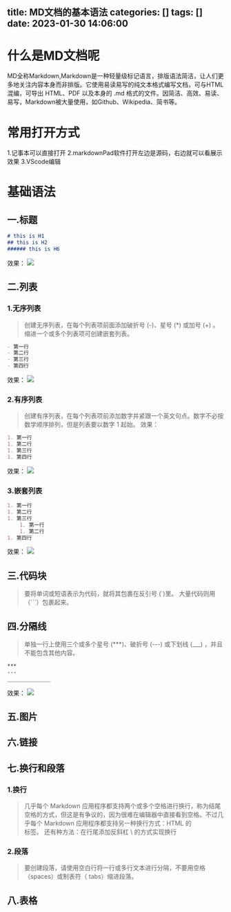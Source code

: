 title: MD文档的基本语法
categories: []
tags: []
date: 2023-01-30 14:06:00
---
# 什么是MD文档呢
MD全称Markdown,Markdown是一种轻量级标记语言，排版语法简洁，让人们更多地关注内容本身而非排版。它使用易读易写的纯文本格式编写文档，可与HTML混编，可导出 HTML、PDF 以及本身的 .md 格式的文件。因简洁、高效、易读、易写，Markdown被大量使用，如Github、Wikipedia、简书等。

# 常用打开方式
1.记事本可以直接打开 
2.markdownPad软件打开左边是源码，右边就可以看展示效果 
3.VScode编辑

# 基础语法

## 一.标题
``` md
# this is H1
## this is H2
###### this is H6
```

效果：
![](https://great.wzznft.com/i/2023/02/02/m0s3nk.png)



## 二.列表
### 1.无序列表
> 创建无序列表，在每个列表项前面添加破折号 (-)、星号 (*) 或加号 (+) 。缩进一个或多个列表项可创建嵌套列表。
``` md
- 第一行
- 第二行
- 第三行
- 第四行
```

效果：
![](https://tudingtu.cn/i/2023/02/02/m6mott.png)


### 2.有序列表
> 创建有序列表，在每个列表项前添加数字并紧跟一个英文句点。数字不必按数学顺序排列，但是列表要以数字 1 起始。
效果：
``` md
1. 第一行
1. 第二行
1. 第三行
1. 第四行
```
效果：
![](https://tudingtu.cn/i/2023/02/02/me87ax.png)


### 3.嵌套列表

``` md
1. 第一行
1. 第二行
1. 第三行
    1. 第一行
    1. 第二行
1. 第四行
```

效果：
![](https://tudingtu.cn/i/2023/02/02/mcnsyi.png)



## 三.代码块
> 要将单词或短语表示为代码，就将其包裹在反引号 (`)里。
> 大量代码则用（```）包裹起来。



## 四.分隔线
> 单独一行上使用三个或多个星号 (***)、破折号 (---) 或下划线 (___) ，并且不能包含其他内容。
``` md
***
---
______________
```

效果：
![](https://tudingtu.cn/i/2023/02/02/mhcxuy.png)


## 五.图片


## 六.链接


## 七.换行和段落
### 1.换行

> 几乎每个 Markdown 应用程序都支持两个或多个空格进行换行，称为结尾空格的方式，但这是有争议的，因为很难在编辑器中直接看到空格。不过几乎每个 Markdown 应用程序都支持另一种换行方式：HTML 的 <br> 标签。
> 还有种方法：在行尾添加反斜杠 \ 的方式实现换行

### 2.段落
> 要创建段落，请使用空白行将一行或多行文本进行分隔，不要用空格（spaces）或制表符（ tabs）缩进段落。


## 八.表格